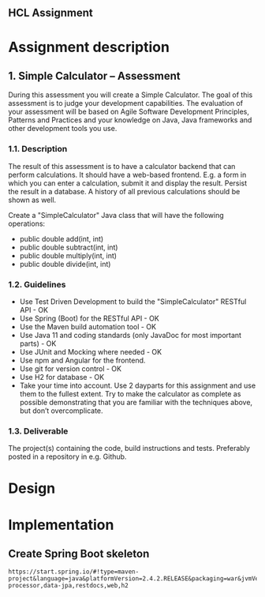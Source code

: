HCL Assignment
---


# Assignment description

## 1. Simple Calculator – Assessment

During this assessment you will create a Simple Calculator. The goal of this assessment is to judge your development capabilities. The evaluation of your assessment will be based on Agile Software Development Principles, Patterns and Practices and your knowledge on Java, Java frameworks and other development tools you use.


### 1.1. Description

The result of this assessment is to have a calculator backend that can perform calculations. It should have a web-based frontend. E.g. a form in which you can enter a calculation, submit it and display the result. Persist the result in a database. A history of all previous calculations should be shown as well.

Create a "SimpleCalculator"  Java class that will have the following operations:

- public double add(int, int)
- public double subtract(int, int)
- public double multiply(int, int)
- public double divide(int, int)



### 1.2. Guidelines

- Use Test Driven Development to build the "SimpleCalculator" RESTful API - OK
- Use Spring (Boot) for the RESTful API - OK
- Use the Maven build automation tool - OK
- Use Java 11 and coding standards (only JavaDoc for most important parts) - OK
- Use JUnit and Mocking where needed - OK
- Use npm and Angular for the frontend.
- Use git for version control - OK
- Use H2 for database - OK
- Take your time into account. Use 2 dayparts for this assignment and use them to the fullest extent. Try to make the calculator as complete as possible demonstrating that you are familiar with the techniques above, but don’t overcomplicate.


### 1.3. Deliverable

The project(s) containing the code, build instructions and tests. Preferably posted in a repository in e.g. Github.



# Design


# Implementation

## Create Spring Boot skeleton

    https://start.spring.io/#!type=maven-project&language=java&platformVersion=2.4.2.RELEASE&packaging=war&jvmVersion=11&groupId=it.brunasti.hcl&artifactId=calculator&name=Calculator&description=HCL%20Calculator%20Coding%20Assignment&packageName=it.brunasti.hcl.calculator&dependencies=devtools,lombok,configuration-processor,data-jpa,restdocs,web,h2

